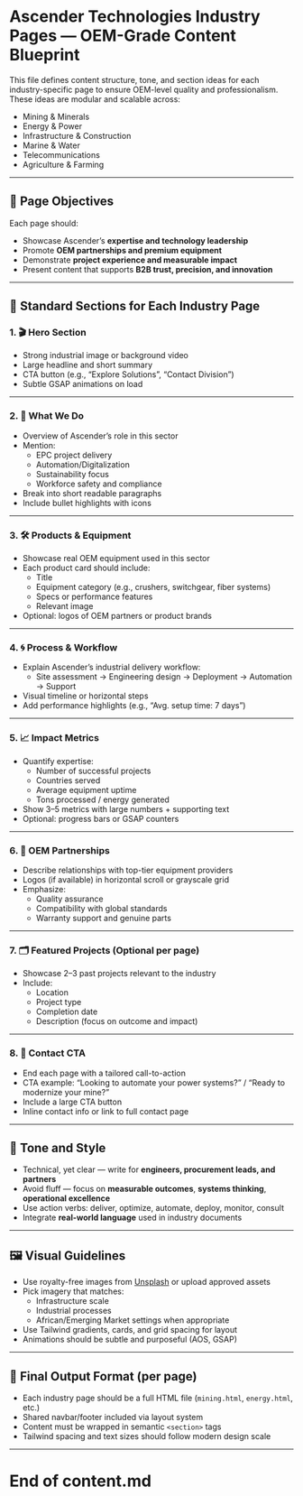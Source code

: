 # Ascender Technologies Industry Pages — OEM-Grade Content Blueprint

This file defines content structure, tone, and section ideas for each industry-specific page to ensure OEM-level quality and professionalism. These ideas are modular and scalable across:

- Mining & Minerals
- Energy & Power
- Infrastructure & Construction
- Marine & Water
- Telecommunications
- Agriculture & Farming

---

## 🔖 Page Objectives

Each page should:
- Showcase Ascender’s **expertise and technology leadership**
- Promote **OEM partnerships and premium equipment**
- Demonstrate **project experience and measurable impact**
- Present content that supports **B2B trust, precision, and innovation**

---

## 🧱 Standard Sections for Each Industry Page

### 1. 🎬 Hero Section
- Strong industrial image or background video
- Large headline and short summary
- CTA button (e.g., “Explore Solutions”, “Contact Division”)
- Subtle GSAP animations on load

---

### 2. 🧰 What We Do
- Overview of Ascender’s role in this sector
- Mention:
  - EPC project delivery
  - Automation/Digitalization
  - Sustainability focus
  - Workforce safety and compliance
- Break into short readable paragraphs
- Include bullet highlights with icons

---

### 3. 🛠️ Products & Equipment
- Showcase real OEM equipment used in this sector
- Each product card should include:
  - Title
  - Equipment category (e.g., crushers, switchgear, fiber systems)
  - Specs or performance features
  - Relevant image
- Optional: logos of OEM partners or product brands

---

### 4. 🌀 Process & Workflow
- Explain Ascender’s industrial delivery workflow:
  - Site assessment → Engineering design → Deployment → Automation → Support
- Visual timeline or horizontal steps
- Add performance highlights (e.g., “Avg. setup time: 7 days”)

---

### 5. 📈 Impact Metrics
- Quantify expertise:
  - Number of successful projects
  - Countries served
  - Average equipment uptime
  - Tons processed / energy generated
- Show 3–5 metrics with large numbers + supporting text
- Optional: progress bars or GSAP counters

---

### 6. 🤝 OEM Partnerships
- Describe relationships with top-tier equipment providers
- Logos (if available) in horizontal scroll or grayscale grid
- Emphasize:
  - Quality assurance
  - Compatibility with global standards
  - Warranty support and genuine parts

---

### 7. 🗂️ Featured Projects (Optional per page)
- Showcase 2–3 past projects relevant to the industry
- Include:
  - Location
  - Project type
  - Completion date
  - Description (focus on outcome and impact)

---

### 8. 📩 Contact CTA
- End each page with a tailored call-to-action
- CTA example: “Looking to automate your power systems?” / “Ready to modernize your mine?”
- Include a large CTA button
- Inline contact info or link to full contact page

---

## 🧠 Tone and Style

- Technical, yet clear — write for **engineers, procurement leads, and partners**
- Avoid fluff — focus on **measurable outcomes**, **systems thinking**, **operational excellence**
- Use action verbs: deliver, optimize, automate, deploy, monitor, consult
- Integrate **real-world language** used in industry documents

---

## 🖼️ Visual Guidelines

- Use royalty-free images from [Unsplash](https://unsplash.com) or upload approved assets
- Pick imagery that matches:
  - Infrastructure scale
  - Industrial processes
  - African/Emerging Market settings when appropriate
- Use Tailwind gradients, cards, and grid spacing for layout
- Animations should be subtle and purposeful (AOS, GSAP)

---

## 📁 Final Output Format (per page)

- Each industry page should be a full HTML file (`mining.html`, `energy.html`, etc.)
- Shared navbar/footer included via layout system
- Content must be wrapped in semantic `<section>` tags
- Tailwind spacing and text sizes should follow modern design scale

---

# End of content.md
